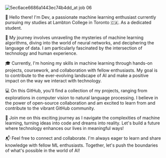 
![5ec6ace6686a1443ec74b4dd_at job 06](https://github.com/Dev026/Dev026/assets/98211980/62b52249-8c99-408d-a75f-6f341d2b6b88)

👋 Hello there! I'm Dev, a passionate machine learning enthusiast currently pursuing my studies at Lambton College in Toronto 🇨🇦. As a dedicated student.

🤖 My journey involves unraveling the mysteries of machine learning algorithms, diving into the world of neural networks, and deciphering the language of data. I am particularly fascinated by the intersection of technology and human experience.

🎓 Currently, I'm honing my skills in machine learning through hands-on projects, coursework, and collaboration with fellow enthusiasts. My goal is to contribute to the ever-evolving landscape of AI and make a positive impact on the way we interact with technology.

💻 On this GitHub, you'll find a collection of my projects, ranging from explorations in computer vision to natural language processing. I believe in the power of open-source collaboration and am excited to learn from and contribute to the vibrant GitHub community.

🚀 Join me on this exciting journey as I navigate the complexities of machine learning, turning ideas into code and dreams into reality. Let's build a future where technology enhances our lives in meaningful ways!

📬 Feel free to connect and collaborate. I'm always eager to learn and share knowledge with fellow ML enthusiasts. Together, let's push the boundaries of what's possible in the world of AI!
